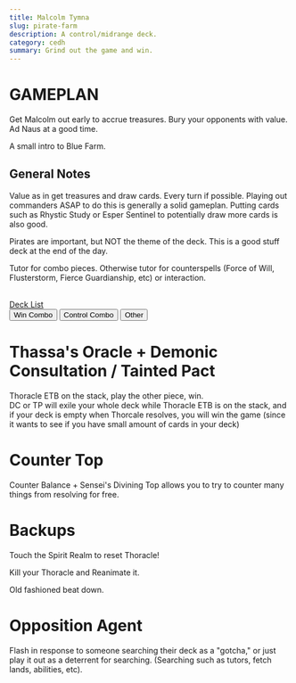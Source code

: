 ```yaml
---
title: Malcolm Tymna
slug: pirate-farm
description: A control/midrange deck.
category: cedh
summary: Grind out the game and win.
---
```


<h1 class="text-2xl text-violet-400"> GAMEPLAN </h1>

Get Malcolm out early to accrue treasures. Bury your opponents with value. 
Ad Naus at a good time.

A small intro to Blue Farm.
<h2 class="mt-2 text-xl text-purple-400"> General Notes </h2>
<p>
    Value as in get treasures and draw cards. Every turn if possible. Playing out commanders ASAP to do this is generally a solid gameplan. Putting cards such as Rhystic Study or Esper Sentinel to potentially draw more cards is also good.
</p>
<p class="mt-1">
    Pirates are important, but NOT the theme of the deck. This is a good stuff deck at the end of the day.
</p>
<p class="mt-1">
    Tutor for combo pieces. Otherwise tutor for counterspells (Force of Will, Flusterstorm, Fierce Guardianship, etc) or interaction.
</p>

<br/>
<a target="_blank" href="https://www.moxfield.com/decks/qJLc_y9kxkKUjhA7DtmIyA"> Deck List </a>
<br/>

<div class="tab overflow-hidden my-2">
  <button class="tablinks border border-black p-1" onclick="openTab(event, 'Combo')">Win Combo</button>
  <button class="tablinks border border-black p-1" onclick="openTab(event, 'Control')">Control Combo</button>
  <button class="tablinks border border-black p-1" onclick="openTab(event, 'Other')">Other</button>
</div>

<div id="Combo" class="tabcontent border border-solid border-stone-600 p-4">
    <h1 class="text-xl text-purple-400 mb-2"> Thassa's Oracle + Demonic Consultation / Tainted Pact </h1>
    <div>
        Thoracle ETB on the stack, play the other piece, win.
        <br/>
        DC or TP will exile your whole deck while Thoracle ETB is on the stack, and if your deck is empty when Thorcale resolves, you will win the game (since it wants to see if you have small amount of cards in your deck)
    </div>
</div>

<div id="Control" class="tabcontent hidden border border-solid border-stone-600 p-4">
    <h1 class="text-2xl text-purple-400 mb-2"> Counter Top </h1>
    <div>
        Counter Balance + Sensei's Divining Top allows you to try to counter many things from resolving for free.
    </div>
</div>

<div id="Other" class="tabcontent hidden border border-solid border-stone-600 p-4">
  <h1 class="text-2xl text-purple-400 mb-2"> Backups </h1>
  <p>
    Touch the Spirit Realm to reset Thoracle!
  </p>
  <p>
    Kill your Thoracle and Reanimate it.
  </p>
  <p>
    Old fashioned beat down.
  </p>
</div>

<p class="mt-2">
    <h1 class=" text-purple-400"> Opposition Agent </h1>
    <span>
     Flash in response to someone searching their deck as a "gotcha," or just play it out as a deterrent for searching. (Searching such as tutors, fetch lands, abilities, etc).
    </span>
</p>

<script type="text/javascript">     
    function openTab(evt, tabName) {

    let i, tabcontent, tablinks;

    tabcontent = document.getElementsByClassName("tabcontent");
    for (i = 0; i < tabcontent.length; i++) {
        tabcontent[i].style.display = "none";
    }

    tablinks = document.getElementsByClassName("tablinks");
    for (i = 0; i < tablinks.length; i++) {
        tablinks[i].className = tablinks[i].className.replace(" active", "");
    }

    document.getElementById(tabName).style.display = "block";
    evt.currentTarget.className += " active";
    }
</script>